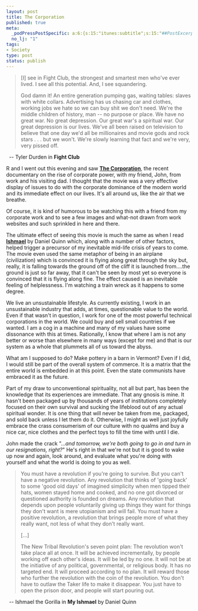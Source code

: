 ```yaml
--- 
layout: post
title: The Corporation
published: true
meta: 
  _podPressPostSpecific: a:6:{s:15:"itunes:subtitle";s:15:"##PostExcerpt##";s:14:"itunes:summary";s:15:"##PostExcerpt##";s:15:"itunes:keywords";s:17:"##WordPressCats##";s:13:"itunes:author";s:10:"##Global##";s:15:"itunes:explicit";s:2:"No";s:12:"itunes:block";s:2:"No";}
  no_lj: "1"
tags: 
- Society
type: post
status: publish
---
```

<blockquote>
[I] see in Fight Club, the strongest and smartest men who&#39;ve ever lived. I see all this potential. And, I see squandering. </p><p>God damn it! An entire generation pumping gas, waiting tables: slaves 	with white collars. Advertising has us chasing car and clothes, working jobs 	we hate so we can buy shit we don&#39;t need. We&#39;re the middle children of 	history, man -- no purpose or place. We have no great war. No great 	depression. Our great war&#39;s a spiritual war. Our great depression is our 	lives. We&#39;ve all been raised on television to believe that one day we&#39;d all 	be millionaires and movie gods and rock stars . . . but we won&#39;t. We&#39;re 	slowly learning that fact and we&#39;re very, very pissed off.
</blockquote><p>&nbsp; -- Tyler Durden in <b>Fight Club</b></p><p>R and I went out this evening and saw <b><a href="http://www.thecorporation.com/">The Corporation</a></b>, the recent documentary on the rise of corporate power, with my friend, John, from work and his visiting dad. I thought that the movie was a very effective display of issues to do with the corporate dominance of the modern world and its immediate effect on our lives. It&#39;s all around us, like the air that we breathe. </p><p>Of course, it is kind of humorous to be watching this with a friend from my corporate work and to see a few images and what-not drawn from work websites and such sprinkled in here and there.</p><p>The ultimate effect of seeing this movie is much the same as when I read <b><a href="http://www.amazon.com/exec/obidos/tg/detail/-/0553375407">Ishmael</a></b> by Daniel Quinn which, along with a number of other factors, helped trigger a precursor of my inevitable mid-life crisis of years to come. The movie even used the same metaphor of being in an airplane (civilization) which is convinced it is flying along great through the sky but, really, it is falling towards the ground off of the cliff it is launched from....the ground is just so far away, that it can&#39;t be seen by most yet so everyone is convinced that it is flying along fine. The effect caused is an inevitable feeling of helplessness. I&#39;m watching a train wreck as it happens to some degree. </p><p>We live an unsustainable lifestyle. As currently existing, I work in an unsustainable industry that adds, at times, questionable value to the world. Even if that wasn&#39;t in question, I work for one of the most powerful technical corporations in the world. We could buy and sell small countries if we wanted. I am a cog in a machine and many of my values have some dissonance with this at times. Rationally, I know that where I am is not any better or worse than elsewhere in many ways (except for me) and that is our system as a whole that plummets all of us toward the abyss. </p><p>What am I supposed to do? Make pottery in a barn in Vermont? Even if I did, I would still be part of the overall system of commerce. It is a matrix that the entire world is embedded in at this point. Even the state communists have embraced it as the future. </p><p>Part of my draw to unconventional spirituality, not all but part, has been the knowledge that its experiences are immediate. That any gnosis is mine. It 
hasn&#39;t been packaged up by thousands of years of institutions completely focused on their own survival and sucking the lifeblood out of any actual spiritual wonder. It is one thing that will never be taken from me, packaged, and sold back unless I let them do it. Otherwise, I might as well just joyfully embrace the crass consumerism of our culture with no qualms and buy a nice car, nice clothes and the perfect toys to fill the time with until I die. </p><p>John made the crack &quot;...<i>and tomorrow, we&#39;re both going to go in and turn in our resignations, right?</i>&quot; He&#39;s right in that we&#39;re not but it is good to wake up now and again, look around, and evaluate what you&#39;re doing with yourself and what the world is doing to you as well.</p>
<blockquote>You must have a revolution if you&#39;re going to survive. But you can&#39;t have 	a negative revolution. Any revolution that thinks of &#39;going back&#39; to some 	&#39;good old days&#39; of imagined simplicity when men tipped their hats, women 	stayed home and cooked, and no one got divorced or questioned authority is 	founded on dreams. Any revolution that depends upon people voluntarily 	giving up things they want for things they don&#39;t want is mere utopianism and 	will fail. You must have a positive revolution, a revolution that brings 	people more of what they really want, not less of what they don&#39;t really 	want.<p>[...]</p><p>	The New Tribal Revolution&#39;s seven point plan: The revolution won&#39;t take 	place all at once. It will be achieved incrementally, by people working off 	each other&#39;s ideas. It will be led by no one. It will not be at the 	initiative of any political, governmental, or religious body. It has no 	targeted end. It will proceed according to no plan. It will reward those who 	further the revolution with the coin of the revolution. You don&#39;t have to 	outlaw the Taker life to make it disappear. You just have to open the prison 	door, and people will start pouring out.
</blockquote><p>&nbsp; -- Ishmael the Gorilla in <b>My Ishmael</b> by Daniel Quinn</p>
